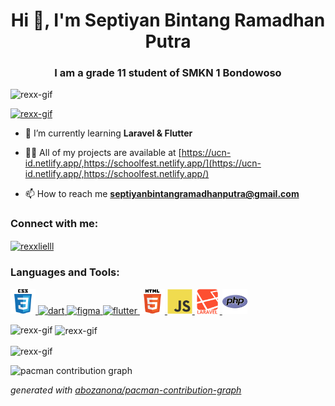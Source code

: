 <h1 align="center">Hi 👋, I'm Septiyan Bintang Ramadhan Putra</h1>
<h3 align="center">I am a grade 11 student of SMKN 1 Bondowoso</h3>

<p align="left"> <img src="https://komarev.com/ghpvc/?username=rexx-gif&label=Profile%20views&color=0e75b6&style=flat" alt="rexx-gif" /> </p>

<p align="left"> <a href="https://github.com/ryo-ma/github-profile-trophy"><img src="https://github-profile-trophy.vercel.app/?username=rexx-gif" alt="rexx-gif" /></a> </p>

- 🌱 I’m currently learning **Laravel & Flutter**

- 👨‍💻 All of my projects are available at [https://ucn-id.netlify.app/,https://schoolfest.netlify.app/](https://ucn-id.netlify.app/,https://schoolfest.netlify.app/)

- 📫 How to reach me **septiyanbintangramadhanputra@gmail.com**

<h3 align="left">Connect with me:</h3>
<p align="left">
<a href="https://instagram.com/rexxlielll" target="blank"><img align="center" src="https://raw.githubusercontent.com/rahuldkjain/github-profile-readme-generator/master/src/images/icons/Social/instagram.svg" alt="rexxlielll" height="30" width="40" /></a>
</p>

<h3 align="left">Languages and Tools:</h3>
<p align="left"> <a href="https://www.w3schools.com/css/" target="_blank" rel="noreferrer"> <img src="https://raw.githubusercontent.com/devicons/devicon/master/icons/css3/css3-original-wordmark.svg" alt="css3" width="40" height="40"/> </a> <a href="https://dart.dev" target="_blank" rel="noreferrer"> <img src="https://www.vectorlogo.zone/logos/dartlang/dartlang-icon.svg" alt="dart" width="40" height="40"/> </a> <a href="https://www.figma.com/" target="_blank" rel="noreferrer"> <img src="https://www.vectorlogo.zone/logos/figma/figma-icon.svg" alt="figma" width="40" height="40"/> </a> <a href="https://flutter.dev" target="_blank" rel="noreferrer"> <img src="https://www.vectorlogo.zone/logos/flutterio/flutterio-icon.svg" alt="flutter" width="40" height="40"/> </a> <a href="https://www.w3.org/html/" target="_blank" rel="noreferrer"> <img src="https://raw.githubusercontent.com/devicons/devicon/master/icons/html5/html5-original-wordmark.svg" alt="html5" width="40" height="40"/> </a> <a href="https://developer.mozilla.org/en-US/docs/Web/JavaScript" target="_blank" rel="noreferrer"> <img src="https://raw.githubusercontent.com/devicons/devicon/master/icons/javascript/javascript-original.svg" alt="javascript" width="40" height="40"/> </a> <a href="https://laravel.com/" target="_blank" rel="noreferrer"> <img src="https://raw.githubusercontent.com/devicons/devicon/master/icons/laravel/laravel-plain-wordmark.svg" alt="laravel" width="40" height="40"/> </a> <a href="https://www.php.net" target="_blank" rel="noreferrer"> <img src="https://raw.githubusercontent.com/devicons/devicon/master/icons/php/php-original.svg" alt="php" width="40" height="40"/> </a> </p>

<p><img align="left" src="https://github-readme-stats.vercel.app/api/top-langs?username=rexx-gif&show_icons=true&locale=en&layout=compact" alt="rexx-gif" /></p>

<p>&nbsp;<img align="center" src="https://github-readme-stats.vercel.app/api?username=rexx-gif&show_icons=true&locale=en" alt="rexx-gif" /></p>

<p><img align="center" src="https://github-readme-streak-stats.herokuapp.com/?user=rexx-gif&" alt="rexx-gif" /></p>

<picture>
  <source media="(prefers-color-scheme: dark)" srcset="https://raw.githubusercontent.com/[rexx-gif]/[rexx-gif]/output/pacman-contribution-graph-dark.svg">
  <source media="(prefers-color-scheme: light)" srcset="https://raw.githubusercontent.com/[rexx-gif]/[rexx-gif]/output/pacman-contribution-graph.svg">
  <img alt="pacman contribution graph" src="https://raw.githubusercontent.com/[rexx-gif]/[rexx-gif]/output/pacman-contribution-graph.svg">
</picture>

_generated with [abozanona/pacman-contribution-graph](https://abozanona.github.io/pacman-contribution-graph/)_

